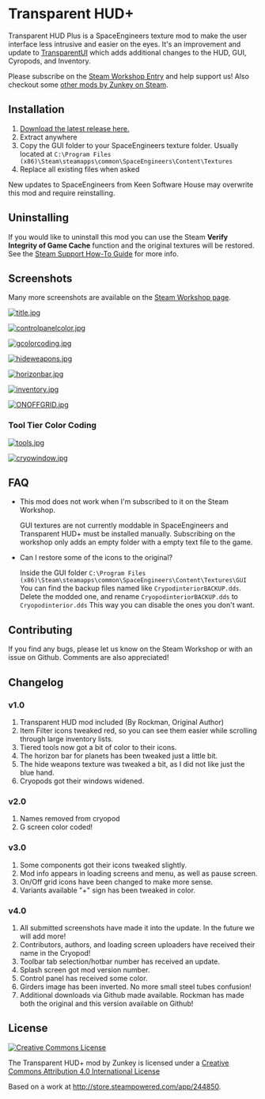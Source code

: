 # Transparent HUD+

Transparent HUD Plus is a SpaceEngineers texture mod to make the user interface
less intrusive and easier on the eyes. It's an improvement and update to
[TransparentUI](https://github.com/AnthonyDiGirolamo/TransparentUI) which adds
additional changes to the HUD, GUI, Cyropods, and Inventory.

Please subscribe on the [Steam Workshop Entry](http://steamcommunity.com/sharedfiles/filedetails/?id=710878444) and help support us!
Also checkout some [other mods by Zunkey on Steam](http://steamcommunity.com/id/zunkey/myworkshopfiles/?appid=244850).

## Installation

1. [Download the latest release here.](https://github.com/AnthonyDiGirolamo/TransparentHUDPlus/releases)
2. Extract anywhere
3. Copy the GUI folder to your SpaceEngineers texture folder. Usually located at `C:\Program Files (x86)\Steam\steamapps\common\SpaceEngineers\Content\Textures`
4. Replace all existing files when asked

New updates to SpaceEngineers from Keen Software House may overwrite this mod and require reinstalling.

## Uninstalling

If you would like to uninstall this mod you can use the Steam **Verify Integrity of Game Cache** function and the original textures will be restored. See the [Steam Support How-To Guide](https://support.steampowered.com/kb_article.php?ref=2037-QEUH-3335) for more info.

## Screenshots

Many more screenshots are available on the [Steam Workshop page](http://steamcommunity.com/sharedfiles/filedetails/?id=710878444).

[![title.jpg](https://raw.githubusercontent.com/AnthonyDiGirolamo/TransparentHUDPlus/master/Screenshots/title.jpg)](https://raw.githubusercontent.com/AnthonyDiGirolamo/TransparentHUDPlus/master/Screenshots/title.jpg)

[![controlpanelcolor.jpg](https://raw.githubusercontent.com/AnthonyDiGirolamo/TransparentHUDPlus/master/Screenshots/controlpanelcolor.jpg)](https://raw.githubusercontent.com/AnthonyDiGirolamo/TransparentHUDPlus/master/Screenshots/controlpanelcolor.jpg)

[![gcolorcoding.jpg](https://raw.githubusercontent.com/AnthonyDiGirolamo/TransparentHUDPlus/master/Screenshots/gcolorcoding.jpg)](https://raw.githubusercontent.com/AnthonyDiGirolamo/TransparentHUDPlus/master/Screenshots/gcolorcoding.jpg)

[![hideweapons.jpg](https://raw.githubusercontent.com/AnthonyDiGirolamo/TransparentHUDPlus/master/Screenshots/hideweapons.jpg)](https://raw.githubusercontent.com/AnthonyDiGirolamo/TransparentHUDPlus/master/Screenshots/hideweapons.jpg)

[![horizonbar.jpg](https://raw.githubusercontent.com/AnthonyDiGirolamo/TransparentHUDPlus/master/Screenshots/horizonbar.jpg)](https://raw.githubusercontent.com/AnthonyDiGirolamo/TransparentHUDPlus/master/Screenshots/horizonbar.jpg)

[![inventory.jpg](https://raw.githubusercontent.com/AnthonyDiGirolamo/TransparentHUDPlus/master/Screenshots/inventory.jpg)](https://raw.githubusercontent.com/AnthonyDiGirolamo/TransparentHUDPlus/master/Screenshots/inventory.jpg)

[![ONOFFGRID.jpg](https://raw.githubusercontent.com/AnthonyDiGirolamo/TransparentHUDPlus/master/Screenshots/ONOFFGRID.jpg)](https://raw.githubusercontent.com/AnthonyDiGirolamo/TransparentHUDPlus/master/Screenshots/ONOFFGRID.jpg)

### Tool Tier Color Coding

[![tools.jpg](https://raw.githubusercontent.com/AnthonyDiGirolamo/TransparentHUDPlus/master/Screenshots/tools.jpg)](https://raw.githubusercontent.com/AnthonyDiGirolamo/TransparentHUDPlus/master/Screenshots/tools.jpg)

[![cryowindow.jpg](https://raw.githubusercontent.com/AnthonyDiGirolamo/TransparentHUDPlus/master/Screenshots/cryowindow.jpg)](https://raw.githubusercontent.com/AnthonyDiGirolamo/TransparentHUDPlus/master/Screenshots/cryowindow.jpg)

## FAQ

* This mod does not work when I'm subscribed to it on the Steam Workshop.

  GUI textures are not currently moddable in SpaceEngineers and Transparent HUD+
  must be installed manually. Subscribing on the workshop only adds an empty
  folder with a empty text file to the game.

* Can I restore some of the icons to the original?

  Inside the GUI folder `C:\Program Files (x86)\Steam\steamapps\common\SpaceEngineers\Content\Textures\GUI`
  You can find the backup files named like `CrypodinteriorBACKUP.dds`. Delete the modded one,
  and rename `CryopodinteriorBACKUP.dds` to `Cryopodinterior.dds` This way you can
  disable the ones you don't want.

## Contributing

If you find any bugs, please let us know on the Steam Workshop or with an issue on Github. Comments are also appreciated!

## Changelog

### v1.0

1. Transparent HUD mod included (By Rockman, Original Author)
2. Item Filter icons tweaked red, so you can see them easier while scrolling through large inventory lists.
3. Tiered tools now got a bit of color to their icons.
4. The horizon bar for planets has been tweaked just a little bit.
5. The hide weapons texture was tweaked a bit, as I did not like just the blue hand.
6. Cryopods got their windows widened.

### v2.0

1. Names removed from cryopod
2. G screen color coded!

### v3.0

1. Some components got their icons tweaked slightly.
2. Mod info appears in loading screens and menu, as well as pause screen.
3. On/Off grid icons have been changed to make more sense.
4. Variants available "+" sign has been tweaked in color.

### v4.0

1. All submitted screenshots have made it into the update. In the future we will add more!
2. Contributors, authors, and loading screen uploaders have received their name in the Cryopod!
3. Toolbar tab selection/hotbar number has received an update.
4. Splash screen got mod version number.
5. Control panel has received some color.
6. Girders image has been inverted. No more small steel tubes confusion!
7. Additional downloads via Github made available. Rockman has made both the original and this version available on Github!

## License

[![Creative Commons License](https://i.creativecommons.org/l/by/4.0/88x31.png)](http://creativecommons.org/licenses/by/4.0/)

The Transparent HUD+ mod by Zunkey is licensed under a [Creative Commons Attribution 4.0 International License](http://creativecommons.org/licenses/by/4.0/)

Based on a work at http://store.steampowered.com/app/244850.
